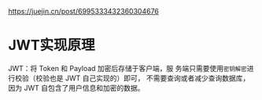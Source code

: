 
<https://juejin.cn/post/6995333432360304676>

# JWT实现原理
JWT：将 Token 和 Payload 加密后存储于客户端，服
务端只需要使用`密钥解密`进行校验（校验也是 JWT 自己实现的）即可，
不需要查询或者减少查询数据库，因为 JWT 自包含了用户信息和加密的数据。
